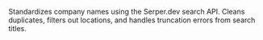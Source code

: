Standardizes company names using the Serper.dev search API. Cleans duplicates, filters out locations, and handles truncation errors from search titles.

